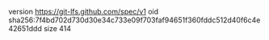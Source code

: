 version https://git-lfs.github.com/spec/v1
oid sha256:7f4bd702d730d30e34c733e09f703faf94651f360fddc512d40f6c4e42651ddd
size 414
